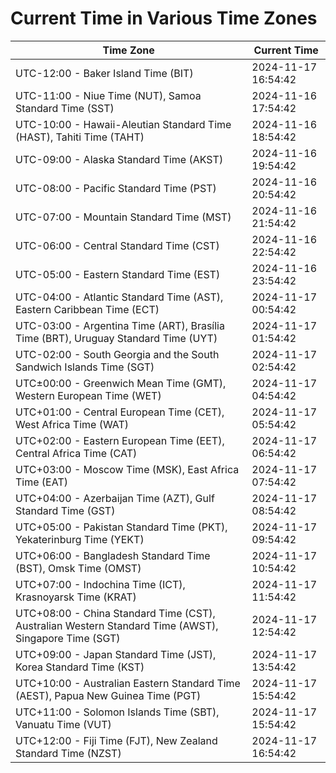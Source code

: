 # Current Time in Various Time Zones

| Time Zone | Current Time |
|-----------|--------------|
| UTC-12:00 - Baker Island Time (BIT) | 2024-11-17 16:54:42 |
| UTC-11:00 - Niue Time (NUT), Samoa Standard Time (SST) | 2024-11-16 17:54:42 |
| UTC-10:00 - Hawaii-Aleutian Standard Time (HAST), Tahiti Time (TAHT) | 2024-11-16 18:54:42 |
| UTC-09:00 - Alaska Standard Time (AKST) | 2024-11-16 19:54:42 |
| UTC-08:00 - Pacific Standard Time (PST) | 2024-11-16 20:54:42 |
| UTC-07:00 - Mountain Standard Time (MST) | 2024-11-16 21:54:42 |
| UTC-06:00 - Central Standard Time (CST) | 2024-11-16 22:54:42 |
| UTC-05:00 - Eastern Standard Time (EST) | 2024-11-16 23:54:42 |
| UTC-04:00 - Atlantic Standard Time (AST), Eastern Caribbean Time (ECT) | 2024-11-17 00:54:42 |
| UTC-03:00 - Argentina Time (ART), Brasília Time (BRT), Uruguay Standard Time (UYT) | 2024-11-17 01:54:42 |
| UTC-02:00 - South Georgia and the South Sandwich Islands Time (SGT) | 2024-11-17 02:54:42 |
| UTC±00:00 - Greenwich Mean Time (GMT), Western European Time (WET) | 2024-11-17 04:54:42 |
| UTC+01:00 - Central European Time (CET), West Africa Time (WAT) | 2024-11-17 05:54:42 |
| UTC+02:00 - Eastern European Time (EET), Central Africa Time (CAT) | 2024-11-17 06:54:42 |
| UTC+03:00 - Moscow Time (MSK), East Africa Time (EAT) | 2024-11-17 07:54:42 |
| UTC+04:00 - Azerbaijan Time (AZT), Gulf Standard Time (GST) | 2024-11-17 08:54:42 |
| UTC+05:00 - Pakistan Standard Time (PKT), Yekaterinburg Time (YEKT) | 2024-11-17 09:54:42 |
| UTC+06:00 - Bangladesh Standard Time (BST), Omsk Time (OMST) | 2024-11-17 10:54:42 |
| UTC+07:00 - Indochina Time (ICT), Krasnoyarsk Time (KRAT) | 2024-11-17 11:54:42 |
| UTC+08:00 - China Standard Time (CST), Australian Western Standard Time (AWST), Singapore Time (SGT) | 2024-11-17 12:54:42 |
| UTC+09:00 - Japan Standard Time (JST), Korea Standard Time (KST) | 2024-11-17 13:54:42 |
| UTC+10:00 - Australian Eastern Standard Time (AEST), Papua New Guinea Time (PGT) | 2024-11-17 15:54:42 |
| UTC+11:00 - Solomon Islands Time (SBT), Vanuatu Time (VUT) | 2024-11-17 15:54:42 |
| UTC+12:00 - Fiji Time (FJT), New Zealand Standard Time (NZST) | 2024-11-17 16:54:42 |
